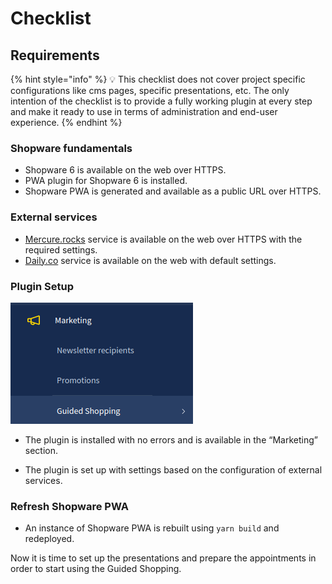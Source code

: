 # Checklist

## Requirements

{% hint style="info" %}
💡 This checklist does not cover project specific configurations like cms pages, specific presentations, etc. The only intention of the checklist is to provide a fully working plugin at every step and make it ready to use in terms of administration and end-user experience.
{% endhint %}

### Shopware fundamentals

* Shopware 6 is available on the web over HTTPS.
* PWA plugin for Shopware 6 is installed.
* Shopware PWA is generated and available as a public URL over HTTPS.

### External services

* [Mercure.rocks](http://Mercure.rocks) service is available on the web over HTTPS with the required settings.
* [Daily.co](http://Daily.co) service is available on the web with default settings.

### Plugin Setup

![ ](../../.gitbook/assets/products-guidedShopping-checklist.png)

* The plugin is installed with no errors and is available in the “Marketing” section.
  
* The plugin is set up with settings based on the configuration of external services.

### Refresh Shopware PWA

* An instance of Shopware PWA is rebuilt using `yarn build` and redeployed.

Now it is time to set up the presentations and prepare the appointments in order to start using the Guided Shopping.
